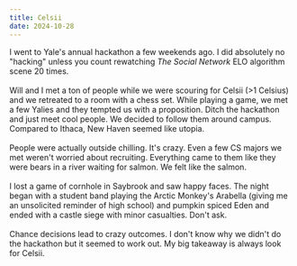 ```yaml
---
title: Celsii
date: 2024-10-28
---
```

I went to Yale's annual hackathon a few weekends ago. I did absolutely no "hacking" unless you count rewatching *The Social Network* ELO algorithm scene 20 times.\
\
Will and I met a ton of people while we were scouring for Celsii (>1 Celsius) and we retreated to a room with a chess set. While playing a game, we met a few Yalies and they tempted us with a proposition. Ditch the hackathon and just meet cool people. We decided to follow them around campus. Compared to Ithaca, New Haven seemed like utopia.\
\
People were actually outside chilling. It's crazy. Even a few CS majors we met weren't worried about recruiting. Everything came to them like they were bears in a river waiting for salmon. We felt like the salmon.\
\
I lost a game of cornhole in Saybrook and saw happy faces. The night began with a student band playing the Arctic Monkey's Arabella (giving me an unsolicited reminder of high school) and pumpkin spiced Eden and ended with a castle siege with minor casualties. Don't ask.\
\
Chance decisions lead to crazy outcomes. I don't know why we didn't do the hackathon but it seemed to work out. My big takeaway is always look for Celsii.